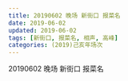 ```yaml
---
title: 20190602 晚场 新街口 报菜名
date: 2019-06-02
updated: 2019-06-02
tags: [新街口, 报菜名, 相声, 高峰]
categories: (2019)己亥年场次
---
```

20190602 晚场 新街口 报菜名

